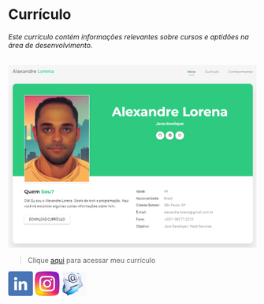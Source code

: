 # Currículo

###### Este currículo contém informações relevantes sobre cursos e aptidões na área de desenvolvimento.

![currículo](site.png)

> Clique [aqui](https://alexandrelorena.github.io/index.html#home) para acessar meu currículo

 [![](images/linkedin1.png)](https://www.linkedin.com/in/alexandreluizlorena/)   [![](images/instagram1.png)](https://www.instagram.com/alexandre_lorena/)   [![](images/email3.png)](mailto:alexandre.lorena@gmail.com)  
